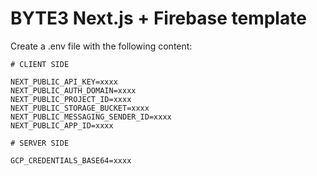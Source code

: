 # BYTE3 Next.js + Firebase template

Create a .env file with the following content:

```
# CLIENT SIDE

NEXT_PUBLIC_API_KEY=xxxx
NEXT_PUBLIC_AUTH_DOMAIN=xxxx
NEXT_PUBLIC_PROJECT_ID=xxxx
NEXT_PUBLIC_STORAGE_BUCKET=xxxx
NEXT_PUBLIC_MESSAGING_SENDER_ID=xxxx
NEXT_PUBLIC_APP_ID=xxxx

# SERVER SIDE

GCP_CREDENTIALS_BASE64=xxxx

```
